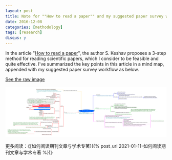 ```yaml
---
layout: post
title: Note for ""How to read a paper"" and my suggested paper survey workflow
date: 2016-12-08
categories: [methodology]
tags: [research]
disqus: y
---
```


In the article "[How to read a paper](https://www.google.com/url?sa=t&rct=j&q=&esrc=s&source=web&cd=1&cad=rja&uact=8&ved=0ahUKEwjA3ciVsuTQAhXMkiwKHW6dCQsQFggaMAA&url=http%3A%2F%2Fccr.sigcomm.org%2Fonline%2Ffiles%2Fp83-keshavA.pdf&usg=AFQjCNHA9Lmr9aXIbO4OP25Z9sULqIvXKA&sig2=t8dtW0V0zklmzjqAapVG2w)", the author S. Keshav proposes a 3-step method for reading scientific papers, which I consider to be feasible and quite effective. I've summarized the key points in this article in a mind map, appended with my suggested paper survey workflow as below.

[See the raw image](/figures/p68569104.jpg)

![](/figures/p68569104.jpg)

更多阅读：《[如何阅读期刊文章与学术专著]({% post_url 2021-01-11-如何阅读期刊文章与学术专著 %})》
